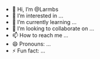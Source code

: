 - 👋 Hi, I’m @Larmbs
- 👀 I’m interested in ...
- 🌱 I’m currently learning ...
- 💞️ I’m looking to collaborate on ...
- 📫 How to reach me ...
- 😄 Pronouns: ...
- ⚡ Fun fact: ...

<!---
Larmbs/Larmbs is a ✨ special ✨ repository because its `README.md` (this file) appears on your GitHub profile.
You can click the Preview link to take a look at your changes.
--->
